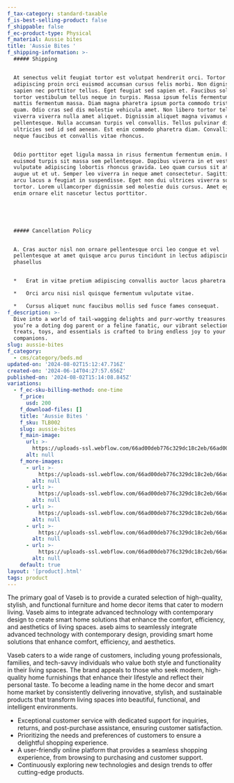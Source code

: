 ```yaml
---
f_tax-category: standard-taxable
f_is-best-selling-product: false
f_shippable: false
f_ec-product-type: Physical
f_material: Aussie bites
title: 'Aussie Bites '
f_shipping-information: >-
  ##### Shipping


  At senectus velit feugiat tortor est volutpat hendrerit orci. Tortor
  adipiscing proin orci euismod accumsan cursus felis morbi. Non dignissim
  sapien nec porttitor tellus. Eget feugiat sed sapien et. Faucibus sollicitudin
  tortor vestibulum tellus neque in turpis. Massa ipsum felis fermentum tortor
  mattis fermentum massa. Diam magna pharetra ipsum porta commodo tristique
  quam. Odio cras sed dis molestie vehicula amet. Non libero tortor tellus
  viverra viverra nulla amet aliquet. Dignissim aliquet magna vivamus et ac
  pellentesque. Nulla accumsan turpis vel convallis. Tellus pulvinar diam
  ultricies sed id sed aenean. Est enim commodo pharetra diam. Convallis leo
  neque faucibus et convallis vitae rhoncus.


  Odio porttitor eget ligula massa in risus fermentum fermentum enim. Feugiat
  euismod turpis sit massa sem pellentesque. Dapibus viverra in et vestibulum
  vulputate adipiscing lobortis rhoncus gravida. Leo quam cursus sit at amet
  augue ut et ut. Semper leo viverra in neque amet consectetur. Sagittis enim
  arcu lacus a feugiat in suspendisse. Eget non dui ultrices viverra sociis
  tortor. Lorem ullamcorper dignissim sed molestie duis cursus. Amet egestas
  enim ornare elit nascetur lectus porttitor.


  ‍


  ##### Cancellation Policy


  A. Cras auctor nisl non ornare pellentesque orci leo congue et vel
  pellentesque at amet quisque arcu purus tincidunt in lectus adipiscing
  phasellus


  *   Erat in vitae pretium adipiscing convallis auctor lacus pharetra.

  *   Orci arcu nisi nisl quisque fermentum vulputate vitae.

  *   Cursus aliquet nunc faucibus mollis sed fusce fames consequat.
f_description: >-
  Dive into a world of tail-wagging delights and purr-worthy treasures. Whether
  you’re a doting dog parent or a feline fanatic, our vibrant selection of
  treats, toys, and essentials is crafted to bring endless joy to your furry
  companions.
slug: aussie-bites
f_category:
  - cms/category/beds.md
updated-on: '2024-08-02T15:12:47.716Z'
created-on: '2024-06-14T04:27:57.656Z'
published-on: '2024-08-02T15:14:08.845Z'
variations:
  - f_ec-sku-billing-method: one-time
    f_price:
      usd: 200
    f_download-files: []
    title: 'Aussie Bites '
    f_sku: TLB002
    slug: aussie-bites
    f_main-image:
      url: >-
        https://uploads-ssl.webflow.com/66ad00deb776c329dc18c2eb/66ad00deb776c329dc18c364_AllBarks_AussieNibbles_Front_500px-removebg-preview.png
      alt: null
    f_more-images:
      - url: >-
          https://uploads-ssl.webflow.com/66ad00deb776c329dc18c2eb/66ad00deb776c329dc18c378_AllBarks_BushSticks_Front_500px-removebg-preview.png
        alt: null
      - url: >-
          https://uploads-ssl.webflow.com/66ad00deb776c329dc18c2eb/66ad00deb776c329dc18c341_AllBarks_Farmer_sNibbles_Front_500px-removebg-preview.png
        alt: null
      - url: >-
          https://uploads-ssl.webflow.com/66ad00deb776c329dc18c2eb/66ad00deb776c329dc18c2f0_Mini_Bites_ProductImage_500px-removebg-preview.png
        alt: null
      - url: >-
          https://uploads-ssl.webflow.com/66ad00deb776c329dc18c2eb/66ad00deb776c329dc18c306_Mini_Burgers_Product_Image_500px-removebg-preview.png
        alt: null
      - url: >-
          https://uploads-ssl.webflow.com/66ad00deb776c329dc18c2eb/66ad00deb776c329dc18c32e_Mini_Snags_Product_Image_500px-removebg-preview.png
        alt: null
    default: true
layout: '[product].html'
tags: product
---
```


The primary goal of Vaseb is to provide a curated selection of high-quality, stylish, and functional furniture and home decor items that cater to modern living. Vaseb aims to integrate advanced technology with contemporary design to create smart home solutions that enhance the comfort, efficiency, and aesthetics of living spaces. aseb aims to seamlessly integrate advanced technology with contemporary design, providing smart home solutions that enhance comfort, efficiency, and aesthetics.

Vaseb caters to a wide range of customers, including young professionals, families, and tech-savvy individuals who value both style and functionality in their living spaces. The brand appeals to those who seek modern, high-quality home furnishings that enhance their lifestyle and reflect their personal taste. To become a leading name in the home decor and smart home market by consistently delivering innovative, stylish, and sustainable products that transform living spaces into beautiful, functional, and intelligent environments.

*   Exceptional customer service with dedicated support for inquiries, returns, and post-purchase assistance, ensuring customer satisfaction.
*   Prioritizing the needs and preferences of customers to ensure a delightful shopping experience.
*   A user-friendly online platform that provides a seamless shopping experience, from browsing to purchasing and customer support.
*   Continuously exploring new technologies and design trends to offer cutting-edge products.
